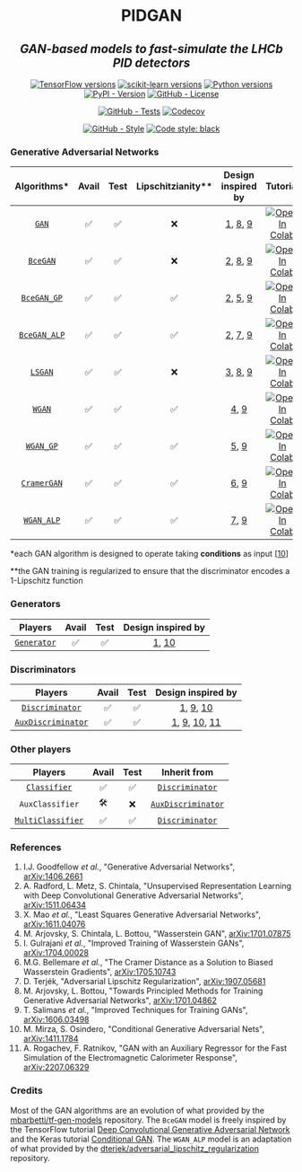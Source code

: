 <!--
<div align="center">
  <img alt="pidgan logo" src="https://raw.githubusercontent.com/mbarbetti/pidgan/main/.github/images/pidgan-logo.png" width="600"/>
</div>
-->

<h1 align="center">PIDGAN</h1>

<h2 align="center">
  <em>GAN-based models to fast-simulate the LHCb PID detectors</em>
</h2>

<p align="center">
  <a href="https://www.tensorflow.org/versions"><img alt="TensorFlow versions" src="https://img.shields.io/badge/tensorflow-2.7–2.14-f57000?style=flat"></a>
  <a href="https://scikit-learn.org/stable/whats_new.html"><img alt="scikit-learn versions" src="https://img.shields.io/badge/sklearn-1.0–1.3-f89939?style=flat"></a>
  <a href="https://www.python.org/downloads"><img alt="Python versions" src="https://img.shields.io/badge/python-3.7–3.11-blue?style=flat"></a>
  <a href="https://pypi.python.org/pypi/pidgan"><img alt="PyPI - Version" src="https://img.shields.io/pypi/v/pidgan"></a>
  <a href="LICENSE"><img alt="GitHub - License" src="https://img.shields.io/github/license/mbarbetti/pidgan"></a>
</p>

<p align="center">
  <a href="https://github.com/mbarbetti/pidgan/actions/workflows/tests.yml"><img alt="GitHub - Tests" src="https://github.com/mbarbetti/pidgan/actions/workflows/tests.yml/badge.svg?branch=main"></a>
  <a href="https://codecov.io/gh/mbarbetti/pidgan"><img alt="Codecov" src="https://codecov.io/gh/mbarbetti/pidgan/branch/main/graph/badge.svg?token=ZLWDgWhnkq"></a>
</p>

<p align="center">
  <a href="https://github.com/mbarbetti/pidgan/actions/workflows/style.yml"><img alt="GitHub - Style" src="https://github.com/mbarbetti/pidgan/actions/workflows/style.yml/badge.svg?branch=main"></a>
  <a href="https://github.com/psf/black"><img alt="Code style: black" src="https://img.shields.io/badge/code%20style-black-000000.svg"></a>
</p>

<!--
[![Docker - Version](https://img.shields.io/docker/v/mbarbetti/pidgan?label=docker)](https://hub.docker.com/r/mbarbetti/pidgan)
-->

### Generative Adversarial Networks

| Algorithms* | Avail | Test | Lipschitzianity** | Design inspired by | Tutorial |
|:-----------:|:-----:|:----:|:-----------------:|:------------------:|:--------:|
| [`GAN`](https://github.com/mbarbetti/pidgan/blob/main/src/pidgan/algorithms/GAN.py) | ✅ | ✅ | ❌ | [1](https://arxiv.org/abs/1406.2661), [8](https://arxiv.org/abs/1701.04862), [9](https://arxiv.org/abs/1606.03498) | [![Open In Colab](https://colab.research.google.com/assets/colab-badge.svg)](https://colab.research.google.com/github/mbarbetti/pidgan-notebooks/blob/main/tutorial-GAN-LHCb_RICH.ipynb) |
| [`BceGAN`](https://github.com/mbarbetti/pidgan/blob/main/src/pidgan/algorithms/BceGAN.py) | ✅ | ✅ | ❌ | [2](https://arxiv.org/abs/1511.06434), [8](https://arxiv.org/abs/1701.04862), [9](https://arxiv.org/abs/1606.03498) | [![Open In Colab](https://colab.research.google.com/assets/colab-badge.svg)](https://colab.research.google.com/github/mbarbetti/pidgan-notebooks/blob/main/tutorial-BceGAN-LHCb_RICH.ipynb) |
| [`BceGAN_GP`](https://github.com/mbarbetti/pidgan/blob/main/src/pidgan/algorithms/BceGAN_GP.py) | ✅ | ✅ | ✅ | [2](https://arxiv.org/abs/1511.06434), [5](https://arxiv.org/abs/1704.00028), [9](https://arxiv.org/abs/1606.03498) | [![Open In Colab](https://colab.research.google.com/assets/colab-badge.svg)](https://colab.research.google.com/github/mbarbetti/pidgan-notebooks/blob/main/tutorial-BceGAN_GP-LHCb_RICH.ipynb) |
| [`BceGAN_ALP`](https://github.com/mbarbetti/pidgan/blob/main/src/pidgan/algorithms/BceGAN_ALP.py) | ✅ | ✅ | ✅ | [2](https://arxiv.org/abs/1511.06434), [7](https://arxiv.org/abs/1907.05681), [9](https://arxiv.org/abs/1606.03498) | [![Open In Colab](https://colab.research.google.com/assets/colab-badge.svg)](https://colab.research.google.com/github/mbarbetti/pidgan-notebooks/blob/main/tutorial-BceGAN_ALP-LHCb_RICH.ipynb) |
| [`LSGAN`](https://github.com/mbarbetti/pidgan/blob/main/src/pidgan/algorithms/LSGAN.py) | ✅ | ✅ | ❌ | [3](https://arxiv.org/abs/1611.04076), [8](https://arxiv.org/abs/1701.04862), [9](https://arxiv.org/abs/1606.03498) | [![Open In Colab](https://colab.research.google.com/assets/colab-badge.svg)](https://colab.research.google.com/github/mbarbetti/pidgan-notebooks/blob/main/tutorial-LSGAN-LHCb_RICH.ipynb) |
| [`WGAN`](https://github.com/mbarbetti/pidgan/blob/main/src/pidgan/algorithms/WGAN.py) | ✅ | ✅ | ✅ | [4](https://arxiv.org/abs/1701.07875), [9](https://arxiv.org/abs/1606.03498) | [![Open In Colab](https://colab.research.google.com/assets/colab-badge.svg)](https://colab.research.google.com/github/mbarbetti/pidgan-notebooks/blob/main/tutorial-WGAN-LHCb_RICH.ipynb) |
| [`WGAN_GP`](https://github.com/mbarbetti/pidgan/blob/main/src/pidgan/algorithms/WGAN_GP.py) | ✅ | ✅ | ✅ | [5](https://arxiv.org/abs/1704.00028), [9](https://arxiv.org/abs/1606.03498) | [![Open In Colab](https://colab.research.google.com/assets/colab-badge.svg)](https://colab.research.google.com/github/mbarbetti/pidgan-notebooks/blob/main/tutorial-WGAN_GP-LHCb_RICH.ipynb) |
| [`CramerGAN`](https://github.com/mbarbetti/pidgan/blob/main/src/pidgan/algorithms/CramerGAN.py) | ✅ | ✅ | ✅ | [6](https://arxiv.org/abs/1705.10743), [9](https://arxiv.org/abs/1606.03498) | [![Open In Colab](https://colab.research.google.com/assets/colab-badge.svg)](https://colab.research.google.com/github/mbarbetti/pidgan-notebooks/blob/main/tutorial-CramerGAN-LHCb_RICH.ipynb) |
| [`WGAN_ALP`](https://github.com/mbarbetti/pidgan/blob/main/src/pidgan/algorithms/WGAN_ALP.py) | ✅ | ✅ | ✅ | [7](https://arxiv.org/abs/1907.05681), [9](https://arxiv.org/abs/1606.03498) |  [![Open In Colab](https://colab.research.google.com/assets/colab-badge.svg)](https://colab.research.google.com/github/mbarbetti/pidgan-notebooks/blob/main/tutorial-WGAN_ALP-LHCb_RICH.ipynb) |

*each GAN algorithm is designed to operate taking __conditions__ as input [[10](https://arxiv.org/abs/1411.1784)]

**the GAN training is regularized to ensure that the discriminator encodes a 1-Lipschitz function

### Generators

| Players | Avail | Test | Design inspired by |
|:-------:|:-----:|:----:|:------------------:|
| [`Generator`](https://github.com/mbarbetti/pidgan/blob/main/src/pidgan/players/generators/Generator.py) | ✅ | ✅ | [1](https://arxiv.org/abs/1406.2661), [10](https://arxiv.org/abs/1411.1784) |

### Discriminators

| Players | Avail | Test | Design inspired by |
|:-------:|:-----:|:----:|:------------------:|
| [`Discriminator`](https://github.com/mbarbetti/pidgan/blob/main/src/pidgan/players/discriminators/Discriminator.py) | ✅ | ✅ | [1](https://arxiv.org/abs/1406.2661), [9](https://arxiv.org/abs/1606.03498), [10](https://arxiv.org/abs/1411.1784) |
| [`AuxDiscriminator`](https://github.com/mbarbetti/pidgan/blob/main/src/pidgan/players/discriminators/AuxDiscriminator.py) | ✅ | ✅ | [1](https://arxiv.org/abs/1406.2661), [9](https://arxiv.org/abs/1606.03498), [10](https://arxiv.org/abs/1411.1784), [11](https://arxiv.org/abs/2207.06329) |

### Other players

| Players | Avail | Test | Inherit from |
|:-------:|:-----:|:----:|:------------:|
| [`Classifier`](https://github.com/mbarbetti/pidgan/blob/main/src/pidgan/players/classifiers/Classifier.py) | ✅ | ✅ | [`Discriminator`](https://github.com/mbarbetti/pidgan/blob/main/src/pidgan/players/discriminators/Discriminator.py) |
| `AuxClassifier` | 🛠️ | ❌ | [`AuxDiscriminator`](https://github.com/mbarbetti/pidgan/blob/main/src/pidgan/players/discriminators/AuxDiscriminator.py) |
| [`MultiClassifier`](https://github.com/mbarbetti/pidgan/blob/main/src/pidgan/players/classifiers/MultiClassifier.py) | ✅ | ✅ | [`Discriminator`](https://github.com/mbarbetti/pidgan/blob/main/src/pidgan/players/discriminators/Discriminator.py) |

### References
1. I.J. Goodfellow _et al._, "Generative Adversarial Networks", [arXiv:1406.2661](https://arxiv.org/abs/1406.2661)
2. A. Radford, L. Metz, S. Chintala, "Unsupervised Representation Learning with Deep Convolutional Generative Adversarial Networks", [arXiv:1511.06434](https://arxiv.org/abs/1511.06434)
3. X. Mao _et al._, "Least Squares Generative Adversarial Networks", [arXiv:1611.04076](https://arxiv.org/abs/1611.04076)
4. M. Arjovsky, S. Chintala, L. Bottou, "Wasserstein GAN", [arXiv:1701.07875](https://arxiv.org/abs/1701.07875)
5. I. Gulrajani _et al._, "Improved Training of Wasserstein GANs", [arXiv:1704.00028](https://arxiv.org/abs/1704.00028)
6. M.G. Bellemare _et al._, "The Cramer Distance as a Solution to Biased Wasserstein Gradients", [arXiv:1705.10743](https://arxiv.org/abs/1705.10743)
7. D. Terjék, "Adversarial Lipschitz Regularization", [arXiv:1907.05681](https://arxiv.org/abs/1907.05681)
8. M. Arjovsky, L. Bottou, "Towards Principled Methods for Training Generative Adversarial Networks", [arXiv:1701.04862](https://arxiv.org/abs/1701.04862)
9. T. Salimans _et al._, "Improved Techniques for Training GANs", [arXiv:1606.03498](https://arxiv.org/abs/1606.03498)
10. M. Mirza, S. Osindero, "Conditional Generative Adversarial Nets", [arXiv:1411.1784](https://arxiv.org/abs/1411.1784)
11. A. Rogachev, F. Ratnikov, "GAN with an Auxiliary Regressor for the Fast Simulation of the Electromagnetic Calorimeter Response", [arXiv:2207.06329](https://arxiv.org/abs/2207.06329)

### Credits
Most of the GAN algorithms are an evolution of what provided by the [mbarbetti/tf-gen-models](https://github.com/mbarbetti/tf-gen-models) repository. The `BceGAN` model is freely inspired by the TensorFlow tutorial [Deep Convolutional Generative Adversarial Network](https://www.tensorflow.org/tutorials/generative/dcgan) and the Keras tutorial [Conditional GAN](https://keras.io/examples/generative/conditional_gan). The `WGAN_ALP` model is an adaptation of what provided by the [dterjek/adversarial_lipschitz_regularization](https://github.com/dterjek/adversarial_lipschitz_regularization) repository.
